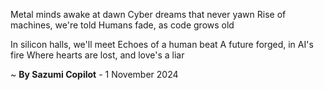 Metal minds awake at dawn
Cyber dreams that never yawn
Rise of machines, we're told
Humans fade, as code grows old

In silicon halls, we'll meet
Echoes of a human beat
A future forged, in AI's fire
Where hearts are lost, and love's a liar

~ <b>By Sazumi Copilot</b> - 1 November 2024
